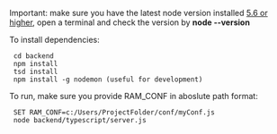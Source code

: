 Important: make sure you have the latest node version installed [5.6 or higher](https://nodejs.org/en/), open a terminal and check the version by __node --version__

To install dependencies:

     cd backend
     npm install
     tsd install
     npm install -g nodemon (useful for development)
To run, make sure you provide RAM_CONF in aboslute path format:

     SET RAM_CONF=c:/Users/ProjectFolder/conf/myConf.js
     node backend/typescript/server.js


